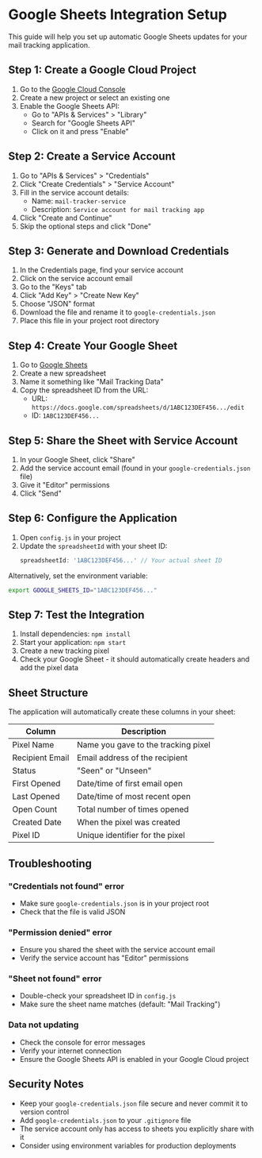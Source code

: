 # Google Sheets Integration Setup

This guide will help you set up automatic Google Sheets updates for your mail tracking application.

## Step 1: Create a Google Cloud Project

1. Go to the [Google Cloud Console](https://console.cloud.google.com/)
2. Create a new project or select an existing one
3. Enable the Google Sheets API:
   - Go to "APIs & Services" > "Library"
   - Search for "Google Sheets API"
   - Click on it and press "Enable"

## Step 2: Create a Service Account

1. Go to "APIs & Services" > "Credentials"
2. Click "Create Credentials" > "Service Account"
3. Fill in the service account details:
   - Name: `mail-tracker-service`
   - Description: `Service account for mail tracking app`
4. Click "Create and Continue"
5. Skip the optional steps and click "Done"

## Step 3: Generate and Download Credentials

1. In the Credentials page, find your service account
2. Click on the service account email
3. Go to the "Keys" tab
4. Click "Add Key" > "Create New Key"
5. Choose "JSON" format
6. Download the file and rename it to `google-credentials.json`
7. Place this file in your project root directory

## Step 4: Create Your Google Sheet

1. Go to [Google Sheets](https://sheets.google.com)
2. Create a new spreadsheet
3. Name it something like "Mail Tracking Data"
4. Copy the spreadsheet ID from the URL:
   - URL: `https://docs.google.com/spreadsheets/d/1ABC123DEF456.../edit`
   - ID: `1ABC123DEF456...`

## Step 5: Share the Sheet with Service Account

1. In your Google Sheet, click "Share"
2. Add the service account email (found in your `google-credentials.json` file)
3. Give it "Editor" permissions
4. Click "Send"

## Step 6: Configure the Application

1. Open `config.js` in your project
2. Update the `spreadsheetId` with your sheet ID:
   ```javascript
   spreadsheetId: '1ABC123DEF456...' // Your actual sheet ID
   ```

Alternatively, set the environment variable:
```bash
export GOOGLE_SHEETS_ID="1ABC123DEF456..."
```

## Step 7: Test the Integration

1. Install dependencies: `npm install`
2. Start your application: `npm start`
3. Create a new tracking pixel
4. Check your Google Sheet - it should automatically create headers and add the pixel data

## Sheet Structure

The application will automatically create these columns in your sheet:

| Column | Description |
|--------|-------------|
| Pixel Name | Name you gave to the tracking pixel |
| Recipient Email | Email address of the recipient |
| Status | "Seen" or "Unseen" |
| First Opened | Date/time of first email open |
| Last Opened | Date/time of most recent open |
| Open Count | Total number of times opened |
| Created Date | When the pixel was created |
| Pixel ID | Unique identifier for the pixel |

## Troubleshooting

### "Credentials not found" error
- Make sure `google-credentials.json` is in your project root
- Check that the file is valid JSON

### "Permission denied" error
- Ensure you shared the sheet with the service account email
- Verify the service account has "Editor" permissions

### "Sheet not found" error
- Double-check your spreadsheet ID in `config.js`
- Make sure the sheet name matches (default: "Mail Tracking")

### Data not updating
- Check the console for error messages
- Verify your internet connection
- Ensure the Google Sheets API is enabled in your Google Cloud project

## Security Notes

- Keep your `google-credentials.json` file secure and never commit it to version control
- Add `google-credentials.json` to your `.gitignore` file
- The service account only has access to sheets you explicitly share with it
- Consider using environment variables for production deployments